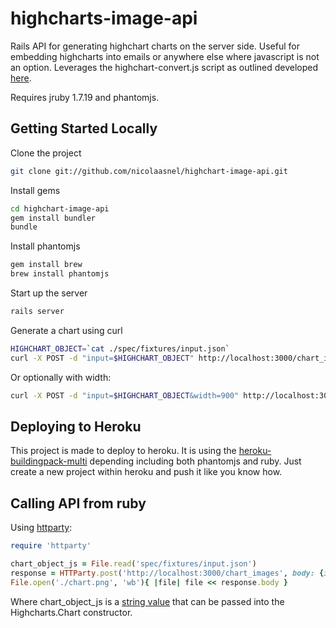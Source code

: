 # highcharts-image-api

Rails API for generating highchart charts on the server side.  Useful for embedding highcharts into emails or anywhere else where
javascript is not an option. Leverages the highchart-convert.js script as outlined developed [here](http://www.highcharts.com/component/content/article/2-news/52-serverside-generated-charts).

Requires jruby 1.7.19 and phantomjs.

## Getting Started Locally

Clone the project

```bash
git clone git://github.com/nicolaasnel/highchart-image-api.git
```

Install gems
```bash
cd highchart-image-api
gem install bundler
bundle
```

Install phantomjs
```bash
gem install brew
brew install phantomjs
```

Start up the server
```bash
rails server
```

Generate a chart using curl
```bash
HIGHCHART_OBJECT=`cat ./spec/fixtures/input.json`
curl -X POST -d "input=$HIGHCHART_OBJECT" http://localhost:3000/chart_images -o ./chart.png
```

Or optionally with width:
```bash
curl -X POST -d "input=$HIGHCHART_OBJECT&width=900" http://localhost:3000/chart_images -o ./chart.png
```


## Deploying to Heroku
  
This project is made to deploy to heroku.  It is using the [heroku-buildingpack-multi](https://github.com/ddollar/heroku-buildpack-multi)
depending including both phantomjs and ruby.  Just create a new project within heroku 
and push it like you know how.

## Calling API from ruby

Using [httparty](https://github.com/jnunemaker/httparty):
```ruby
require 'httparty'

chart_object_js = File.read('spec/fixtures/input.json')
response = HTTParty.post('http://localhost:3000/chart_images', body: {input: chart_object_js, width:550})
File.open('./chart.png', 'wb'){ |file| file << response.body }
```

Where chart_object_js is a [string value](spec/fixtures/input.json) that can be passed into the Highcharts.Chart constructor.




